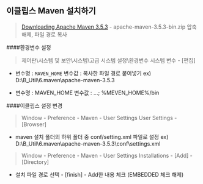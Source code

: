 ## 이클립스 Maven 설치하기
>[Downloading Apache Maven 3.5.3](http://maven.apache.org/download.cgi) - apache-maven-3.5.3-bin.zip
>압축해제, 파일 경로 복사

####환경변수 설정
>제어판\시스템 및 보안\시스템\고급 시스템 설정\환경변수
시스템 변수 - [편집]

-  변수명 : `MAVEN_HOME`
변수값 : 복사한 파일 경로 붙여넣기 ex) D:\B_Util\6.maven\apache-maven-3.5.3


- 변수명 : MAVEN_HOME
변수값 : ...; %MEVEN_HOME%/bin

####이클립스 설정 변경
>Window - Preference - Maven - User Settings
>User Settings - [Browser]

- maven 설치 폴더의 하위 폴더 중 conf/setting.xml 파일로 설정
ex) D:\B_Util\6.maven\apache-maven-3.5.3\conf\settings.xml

>Window - Preference - Maven - User Settings
>Installations - [Add] - [Directory]

- 설치 파일 경로 선택 - [finish] - Add한 내용 체크 (EMBEDDED 체크 해제)
